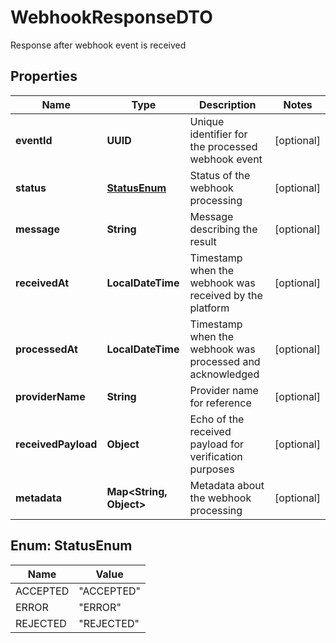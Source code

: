 

# WebhookResponseDTO

Response after webhook event is received

## Properties

| Name | Type | Description | Notes |
|------------ | ------------- | ------------- | -------------|
|**eventId** | **UUID** | Unique identifier for the processed webhook event |  [optional] |
|**status** | [**StatusEnum**](#StatusEnum) | Status of the webhook processing |  [optional] |
|**message** | **String** | Message describing the result |  [optional] |
|**receivedAt** | **LocalDateTime** | Timestamp when the webhook was received by the platform |  [optional] |
|**processedAt** | **LocalDateTime** | Timestamp when the webhook was processed and acknowledged |  [optional] |
|**providerName** | **String** | Provider name for reference |  [optional] |
|**receivedPayload** | **Object** | Echo of the received payload for verification purposes |  [optional] |
|**metadata** | **Map&lt;String, Object&gt;** | Metadata about the webhook processing |  [optional] |



## Enum: StatusEnum

| Name | Value |
|---- | -----|
| ACCEPTED | &quot;ACCEPTED&quot; |
| ERROR | &quot;ERROR&quot; |
| REJECTED | &quot;REJECTED&quot; |



